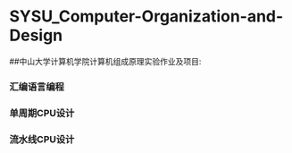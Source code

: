 # SYSU_Computer-Organization-and-Design
##中山大学计算机学院计算机组成原理实验作业及项目:
### 汇编语言编程
### 单周期CPU设计
### 流水线CPU设计

